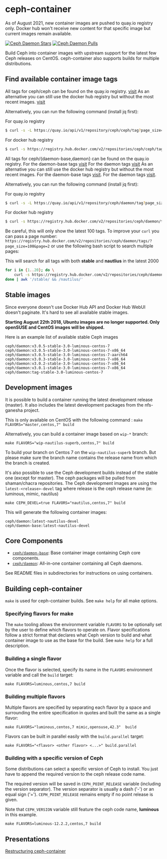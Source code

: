 ceph-container
==============

As of August 2021, new container images are pushed to quay.io registry only.
Docker hub won't receive new content for that specific image but current images remain available.

[![Ceph Daemon Stars](https://img.shields.io/docker/stars/ceph/daemon.svg)](https://hub.docker.com/r/ceph/daemon)
[![Ceph Daemon Pulls](https://img.shields.io/docker/pulls/ceph/daemon.svg)](https://hub.docker.com/r/ceph/daemon)

Build Ceph into container images with upstream support for the latest few Ceph
releases on CentOS. ceph-container also supports builds for multiple distributions.

Find available container image tags
-----------------------------------

All tags for ceph/ceph can be found on the quay.io registry.
[visit](https://quay.io/repository/ceph/ceph?tab=tags)
As an alternative you can still use the docker hub registry but without the most recent images.
[visit](https://hub.docker.com/r/ceph/ceph/tags)

Alternatively, you can run the following command (install jq first):

For quay.io registry
```bash
$ curl -s -L https://quay.io/api/v1/repository/ceph/ceph/tag?page_size=100 | jq '."tags"[] .name'
```
For docker hub registry
```bash
$ curl -s https://registry.hub.docker.com/v2/repositories/ceph/ceph/tags/?page_size=100 | jq '."results"[] .name'
```

All tags for ceph/{daemon-base,daemon} can be found on the quay.io registry.
For the daemon-base tags [visit](https://quay.io/repository/ceph/daemon-base?tab=tags)
For the daemon tags [visit](https://quay.io/repository/ceph/daemon?tab=tags)
As an alternative you can still use the docker hub registry but without the most recent images.
For the daemon-base tags [visit](https://hub.docker.com/r/ceph/daemon-base/tags/).
For the daemon tags [visit](https://hub.docker.com/r/ceph/daemon/tags/).

Alternatively, you can run the following command (install jq first):

For quay.io registry
```bash
$ curl -s -L https://quay.io/api/v1/repository/ceph/daemon/tag?page_size=100 | jq '."tags"[] .name'
```
For docker hub registry
```bash
$ curl -s https://registry.hub.docker.com/v2/repositories/ceph/daemon/tags/?page_size=100 | jq '."results"[] .name'
```


Be careful, this will only show the latest 100 tags.  To improve your `curl` you can pass a page number: `https://registry.hub.docker.com/v2/repositories/ceph/daemon/tags/?page_size=100&page=2` or use the following bash script to search multiple pages:

This will search for all tags with both **stable** and **nautlius** in the latest 2000

```bash
for i in {1..20}; do \
    curl -s https://registry.hub.docker.com/v2/repositories/ceph/daemon/tags/?page_size=100\&page=$i | jq '."results"[] .name'; \
done | awk '/stable/ && /nautilus/'
```

Stable images
-------------
Since everyone doesn't use Docker Hub API and Docker Hub WebUI doesn't paginate. It's hard to see all available stable images.

**Starting August 22th 2018, Ubuntu images are no longer supported. Only openSUSE and CentOS images will be shipped.**

Here is an example list of available stable Ceph images

```
ceph/daemon:v3.0.5-stable-3.0-luminous-centos-7
ceph/daemon:v3.0.5-stable-3.0-luminous-centos-7-x86_64
ceph/daemon:v3.0.5-stable-3.0-luminous-centos-7-aarch64
ceph/daemon:v3.0.3-stable-3.0-luminous-centos-7-x86_64
ceph/daemon:v3.0.2-stable-3.0-luminous-centos-7-x86_64
ceph/daemon:v3.0.1-stable-3.0-luminous-centos-7-x86_64
ceph/daemon:tag-stable-3.0-luminous-centos-7
```

Development images
------------------
It is possible to build a container running the latest development release (master). It also includes the latest development packages from the nfs-ganesha project.

This is only available on CentOS with the following command :
`make FLAVORS="master,centos,7" build`

Alternatively, you can build a container image based on `wip-*` branch:

`make FLAVORS="wip-nautilus-superb,centos,7" build`

To build your branch on Centos 7 on the `wip-nautilus-superb` branch. But please make sure the
branch name contains the release name from which the branch is created.

It's also possible to use the Ceph development builds instead of the stable one (except for master).
The ceph packages will be pulled from shaman/chacra repositories.
The Ceph development images are using the `latest-<release>-devel` tag where release is the ceph
release name (ie: luminous, mimic, nautilus)

`make CEPH_DEVEL=true FLAVORS="nautilus,centos,7" build`

This will generate the following container images:

```
ceph/daemon:latest-nautilus-devel
ceph/daemon-base:latest-nautilus-devel
```

Core Components
---------------

- [`ceph/daemon-base`](src/daemon-base/): Base container image containing Ceph core components.
- [`ceph/daemon`](src/daemon/): All-in-one container containing all Ceph daemons.

See README files in subdirectories for instructions on using containers.


Building ceph-container
-----------------------
`make` is used for ceph-container builds. See `make help` for all make options.

### Specifying flavors for make
The `make` tooling allows the environment variable `FLAVORS` to be optionally set by the user to
define which flavors to operate on. Flavor specifications follow a strict format that declares what
Ceph version to build and what container image to use as the base for the build. See `make help` for
a full description.

### Building a single flavor
Once the flavor is selected, specify its name in the `FLAVORS` environment variable and call the
`build` target:
```
make FLAVORS=luminous,centos,7 build
```

### Building multiple flavors
Multiple flavors are specified by separating each flavor by a space and surrounding the entire
specification in quotes and built the same as a single flavor:
```
make FLAVORS="luminous,centos,7 mimic,opensuse,42.3"  build
```

Flavors can be built in parallel easily with the `build.parallel` target:
```
make FLAVORS="<flavor> <other flavor> <...>" build.parallel
```

### Building with a specific version of Ceph
Some distributions can select a specific version of Ceph to install.
You just have to append the required version to the ceph release code name.

The required version will be saved in `CEPH_POINT_RELEASE` variable (including the version separator).
The version separator is usually a dash ('-') or an equal sign ('=').
`CEPH_POINT_RELEASE` remains empty if no point release is given.

Note that `CEPH_VERSION` variable still feature the ceph code name, **luminous** in this example.

```
make FLAVORS=luminous-12.2.2,centos,7 build
```

## Presentations

<p><a href="https://docs.google.com/presentation/d/e/2PACX-1vQsN2ywxSibTSH-p-0PpNWpKTSfSSLx3gApetKzmuLiMwKm0Sk9mg-Swnae-m5tKkHwCGULDfFOJsvJ/pub?start=false&loop=false&delayms=3000"> Restructuring ceph-container </a></p>
